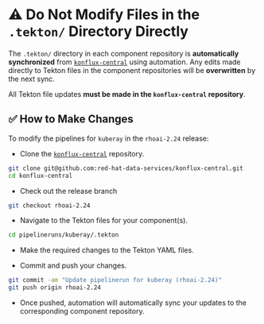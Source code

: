 # ⚠️ Do Not Modify Files in the `.tekton/` Directory Directly

The `.tekton/` directory in each component repository is **automatically synchronized** from [`konflux-central`](https://github.com/red-hat-data-services/konflux-central) using automation. Any edits made directly to Tekton files in the component repositories will be **overwritten** by the next sync.

All Tekton file updates **must be made in the `konflux-central` repository**.

## ✅ How to Make Changes

To modify the pipelines for `kuberay` in the `rhoai-2.24` release:

- Clone the [`konflux-central`](https://github.com/red-hat-data-services/konflux-central) repository.

```bash
git clone git@github.com:red-hat-data-services/konflux-central.git
cd konflux-central
```

- Check out the release branch

```bash
git checkout rhoai-2.24
```

- Navigate to the Tekton files for your component(s).

```bash
cd pipelineruns/kuberay/.tekton
```

- Make the required changes to the Tekton YAML files.

- Commit and push your changes.

```bash
git commit -am "Update pipelinerun for kuberay (rhoai-2.24)"
git push origin rhoai-2.24
```

- Once pushed, automation will automatically sync your updates to the corresponding component repository.
